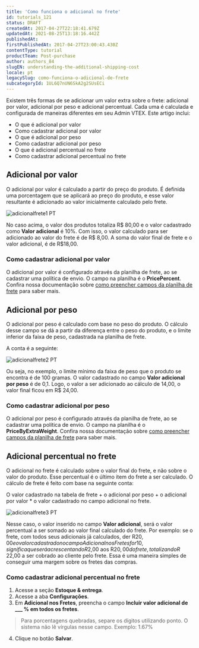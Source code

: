 ```yaml
---
title: 'Como funciona o adicional no frete'
id: tutorials_121
status: DRAFT
createdAt: 2017-04-27T22:18:41.679Z
updatedAt: 2021-08-25T13:18:16.442Z
publishedAt: 
firstPublishedAt: 2017-04-27T23:00:43.430Z
contentType: tutorial
productTeam: Post-purchase
author: authors_84
slugEN: understanding-the-additional-shipping-cost
locale: pt
legacySlug: como-funciona-o-adicional-de-frete
subcategoryId: 1UL6Q7nUN6SkA2g2SUsECi
---
```


Existem três formas de se adicionar um valor extra sobre o frete: adicional por valor, adicional por peso e adicional percentual. Cada uma é calculada e configurada de maneiras diferentes em seu Admin VTEX. Este artigo inclui:

- O que é adicional por valor
- Como cadastrar adicional por valor
- O que é adicional por peso
- Como cadastrar adicional por peso
- O que é adicional percentual no frete
- Como cadastrar adicional percentual no frete


## Adicional por valor

O adicional por valor é calculado a partir do preço do produto. É definida uma porcentagem que se aplicará ao preço do produto, e esse valor resultante é adicionado ao valor inicialmente calculado pelo frete. 

![adicionalfrete1 PT](https://images.ctfassets.net/alneenqid6w5/JRCo7yI9iwkS0uYW822eY/32044c9a1d1636d10d9eec1202625fc6/adicionalfrete1_PT.png)

No caso acima, o valor dos produtos totaliza R$ 80,00 e o valor cadastrado como __Valor adicional__ é 10%. Com isso, o valor calculado para ser adicionado ao valor do frete é de R$ 8,00. A soma do valor final de frete e o valor adicional, é de R$18,00.


### Como cadastrar adicional por valor

O adicional por valor é configurado através da planilha de frete, ao se cadastrar uma política de envio.  O campo na planilha é o **PricePercent**.
Confira nossa documentação sobre [como preencher campos da planilha de frete](https://help.vtex.com/pt/tutorial/como-montar-a-planilha-de-frete--tutorials_127?locale=pt) para saber mais.


## Adicional por peso

O adicional por peso é calculado com base no peso do produto. O cálculo desse campo se dá a partir da diferença entre o peso do produto, e o limite inferior da faixa de peso, cadastrada na planilha de frete.

A conta é a seguinte:

![adicionalfrete2 PT](//images.ctfassets.net/alneenqid6w5/19t4etUFuYCK0sM2SCK4g2/99a0bc4b935a1db688f94795ea3614b3/adicionalfrete2_PT.png)

Ou seja, no exemplo, o limite mínimo da faixa de peso que o produto se encontra é de 100 gramas. O valor cadastrado no campo __Valor adicional por peso__ é de 0,1. Logo, o valor a ser adicionado ao cálculo de 14,00, o valor final ficou em R$ 24,00.

### Como cadastrar adicional por peso

O adicional por peso é configurado através da planilha de frete, ao se cadastrar uma política de envio.  O campo na planilha é o **PriceByExtraWeight**.
Confira nossa documentação sobre [como preencher campos da planilha de frete](https://help.vtex.com/pt/tutorial/como-montar-a-planilha-de-frete--tutorials_127?locale=pt) para saber mais.


## Adicional percentual no frete

O adicional no frete é calculado sobre o valor final do frete, e não sobre o valor do produto. Esse percentual é o último item do frete a ser calculado. O cálculo de frete é feito com base na seguinte conta:

O valor cadastrado na tabela de frete + o adicional por peso + o adicional por valor * o valor cadastrado no campo adicional no frete.

![adicionalfrete3 PT](//images.ctfassets.net/alneenqid6w5/Q9pu2UYMAEM0gs200yAmw/0442d1b40cba53fb7237b27df323fe08/adicionalfrete3_PT.png)

Nesse caso, o valor inserido no campo __Valor adicional__, será o valor percentual a ser somado ao valor final calculado do frete. Por exemplo: se o frete, com todos seus adicionais já calculados, der R$20,00 e o valor cadastrado no campo Adicional nos Fretes for 10, significa que será acrescentando R$2,00 aos R$20,00 do frete, totalizando R$ 22,00 a ser cobrado ao cliente pelo frete. Essa é uma maneira simples de conseguir uma margem sobre os fretes das compras.


### Como cadastrar adicional percentual no frete

 1. Acesse a seção **Estoque & entrega**.  
 2. Acesse a aba **Configurações**.  
 3. Em **Adicional nos Fretes**, preencha o campo **Incluir valor adicional de ___ % em todos os fretes**.  
 > Para porcentagens quebradas, separe os dígitos utilizando ponto. O sistema não lê vírgulas nesse campo. Exemplo: 1.67%     
 4. Clique no botão **Salvar**.  


